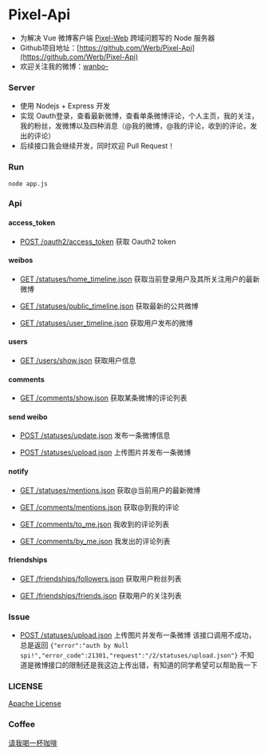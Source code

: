# Pixel-Api

* 为解决 Vue 微博客户端 [Pixel-Web](https://github.com/Werb/Pixel-Web) 跨域问题写的 Node 服务器
* Github项目地址：[https://github.com/Werb/Pixel-Api](https://github.com/Werb/Pixel-Api)
* 欢迎关注我的微博：[wanbo-](http://weibo.com/singerwannber)

### Server
* 使用 Nodejs + Express 开发
* 实现 Oauth登录，查看最新微博，查看单条微博评论，个人主页，我的关注，我的粉丝，发微博以及四种消息（@我的微博，@我的评论，收到的评论，发出的评论）
* 后续接口我会继续开发，同时欢迎 Pull Request！

### Run
`node app.js`


### Api

#### access_token
* [POST /oauth2/access_token](./router/oauth_login.js)  获取 Oauth2 token

#### weibos
* [GET /statuses/home_timeline.json](./router/home_timeline.js)  获取当前登录用户及其所关注用户的最新微博

* [GET /statuses/public_timeline.json](./router/public_timeline.js)  获取最新的公共微博

* [GET /statuses/user_timeline.json](./router/my_content.js)  获取用户发布的微博

#### users
* [GET /users/show.json](./router/userInfo.js)  获取用户信息

#### comments
* [GET /comments/show.json](./router/content_comments.js)  获取某条微博的评论列表

#### send weibo
* [POST /statuses/update.json](./router/send_text.js)  发布一条微博信息

* [POST /statuses/upload.json](./router/send_image.js)  上传图片并发布一条微博

#### notify
* [GET /statuses/mentions.json](./router/at_me_statuses.js)  获取@当前用户的最新微博

* [GET /comments/mentions.json](./router/at_me_comments.js)  获取@到我的评论

* [GET /comments/to_me.json](./router/receive_comment.js) 我收到的评论列表

* [GET /comments/by_me.json](./router/send_comment.js)  我发出的评论列表

#### friendships
* [GET /friendships/followers.json](./router/my_follower.js)  获取用户粉丝列表

* [GET /friendships/friends.json](./router/my_friend.js)  获取用户的关注列表


### Issue
* [POST /statuses/upload.json](./router/send_image.js)  上传图片并发布一条微博 该接口调用不成功，总是返回 
``` {"error":"auth by Null spi!","error_code":21301,"request":"/2/statuses/upload.json"} ``` 不知道是微博接口的限制还是我这边上传出错，有知道的同学希望可以帮助我一下

### LICENSE
[Apache License](./LICENSE)

### Coffee
[请我喝一杯咖啡](https://github.com/Werb/Pixel-Web/blob/master/COFFEE.md)
